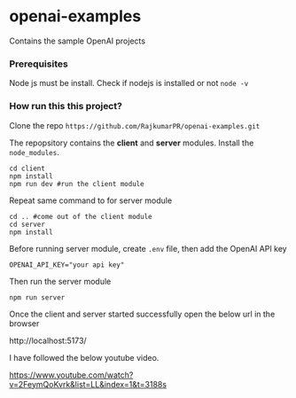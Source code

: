 # openai-examples
Contains the sample OpenAI projects

### Prerequisites
Node js must be install. Check if nodejs is installed or not
`node -v`

### How run this this project?

Clone the repo `https://github.com/RajkumarPR/openai-examples.git`

The repopsitory contains the **client** and **server** modules. Install the `node_modules`.
```
cd client
npm install
npm run dev #run the client module
```
Repeat same command to for server module
```
cd .. #come out of the client module
cd server
npm install
```
Before running server module, create `.env` file, then add the OpenAI API key
```
OPENAI_API_KEY="your api key"
```
Then run the server module
```
npm run server
```
Once the client and server started successfully open the below url in the browser

http://localhost:5173/

I have followed the below youtube video.

https://www.youtube.com/watch?v=2FeymQoKvrk&list=LL&index=1&t=3188s
